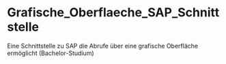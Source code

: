 # Grafische_Oberflaeche_SAP_Schnittstelle
Eine Schnittstelle zu SAP die Abrufe über eine grafische Oberfläche ermöglicht (Bachelor-Studium)
